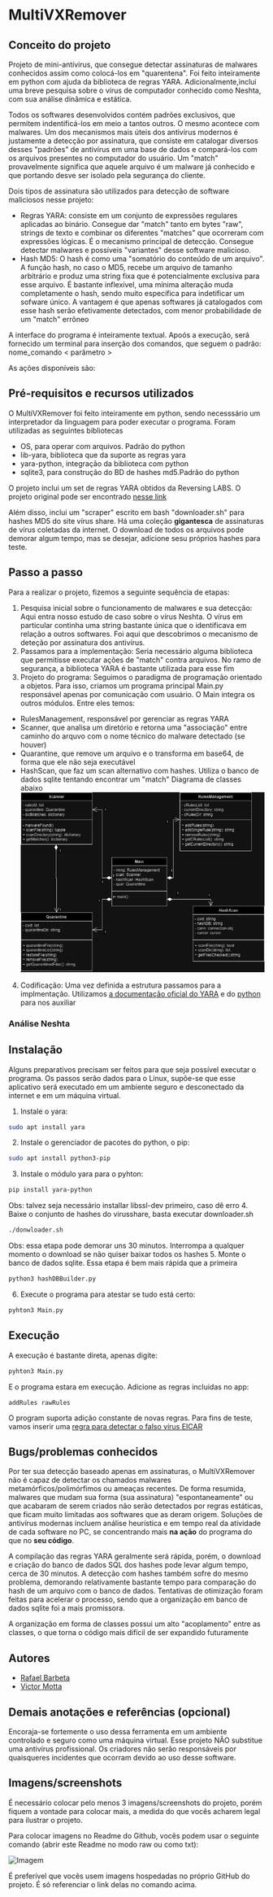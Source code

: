 # MultiVXRemover

## Conceito do projeto
Projeto de mini-antívirus, que consegue detectar assinaturas de malwares conhecidos assim como colocá-los em "quarentena". Foi feito inteiramente em python com ajuda da biblioteca de regras YARA. Adicionalmente,inclui uma breve pesquisa sobre o vírus de computador conhecido como Neshta, com sua análise dinâmica e estática.

Todos os softwares desenvolvidos contém padrões exclusivos, que permitem indentificá-los em meio a tantos outros. O mesmo acontece com malwares. Um dos mecanismos mais úteis dos antivírus modernos é justamente a detecção por assinatura, que consiste em catalogar diversos desses "padrões" de antivírus em uma base de dados e compará-los com os arquivos presentes no computador do usuário. Um "match" provavelmente significa que aquele arquivo é um malware já conhecido e que portando desve ser isolado pela segurança do cliente.

Dois tipos de assinatura são utilizados para detecção de software maliciosos nesse projeto:
* Regras YARA: consiste em um conjunto de expressões regulares aplicadas ao binário. Consegue dar "match" tanto em bytes "raw", strings de texto e combinar os diferentes "matches" que ocorreram com expressões lógicas. É o mecanismo principal de detecção. Consegue detectar malwares e possíveis "variantes" desse software malicioso. 
* Hash MD5: O hash é como uma "somatório do conteúdo de um arquivo". A função hash, no caso o MD5, recebe um arquivo de tamanho arbitrário e produz uma string fixa que é potencialmente exclusiva para esse arquivo. É bastante inflexível, uma mínima alteração muda completamente o hash, sendo muito específica para indetificar um sofware único. A vantagem é que apenas softwares já catalogados com esse hash serão efetivamente detectados, com menor probabilidade de um "match" errôneo

A interface do programa é inteiramente textual. Apoós a execução, será fornecido um terminal para inserção dos comandos, que seguem o padrão:
nome_comando < parâmetro >

As ações disponíveis são:

## Pré-requisitos e recursos utilizados
O MultiVXRemover foi feito inteiramente em python, sendo necesssário um interpretador da linguagem para poder executar o programa.
Foram utilizadas as seguintes bibliotecas
* OS, para operar com arquivos. Padrão do python
* lib-yara, biblioteca que da suporte as regras yara
* yara-python, integração da biblioteca com python
* sqlite3, para construção do BD de hashes md5.Padrão do python

O projeto inclui um set de regras YARA obtidos da Reversing LABS. O projeto original pode ser encontrado [nesse link](https://github.com/reversinglabs/reversinglabs-yara-rules)

Além disso, inclui um "scraper" escrito em bash "downloader.sh" para hashes MD5 do site vírus share. Há uma coleção **gigantesca** de assinaturas de vírus coletadas da internet. O download de todos os arquivos pode demorar algum tempo, mas se desejar, adicione sesu próprios hashes para teste.
  
## Passo a passo
Para a realizar o projeto, fizemos a seguinte sequência de etapas:
1. Pesquisa inicial sobre o funcionamento de malwares e sua detecção:
 Aqui entra nosso estudo de caso sobre o vírus Neshta. O vírus em particular continha uma string bastante única que o identificava em relação a outros softwares. Foi aqui que descobrimos o mecanismo de deteção por assinatura dos antivírus. 
2. Passamos para a implementação:
 Seria necessário alguma biblioteca que permitisse executar ações de "match" contra arquivos. No ramo de segurança, a biblioteca YARA é bastante utilizada para esse fim
3. Projeto do programa:
 Seguimos o paradigma de programação orientado a objetos. Para isso, criamos um programa principal Main.py responsável apenas por comunicação com usuário. O Main integra os outros  módulos. Entre eles temos:
  * RulesManagement, responsável por gerenciar as regras YARA
  * Scanner, que analisa um diretório e retorna uma "associação" entre caminho do arquvo com o nome técnico do malware detectado (se houver)
  * Quarantine, que remove um arquivo e o transforma em base64, de forma que ele não seja executável
  * HashScan, que faz um scan alternativo com hashes. Utiliza o banco de dados sqlite tentando encontrar um "match"
  Diagrama de classes abaixo 
  ![diagrama de classes](images/UMLMultiVXRemover.drawio.png)
4. Codificação:
  Uma vez definida a estrutura passamos para a implmentação. Utilizamos [a documentação oficial do YARA](https://yara.readthedocs.io/en/stable/yarapython.html) e do [python](https://docs.python.org/3/library/os.html) para nos auxiliar

### Análise Neshta

## Instalação
Alguns preparativos precisam ser feitos para que seja possível executar o programa. Os passos serão dados para o Linux, supõe-se que esse aplicativo será executado em um ambiente seguro e desconectado da internet e em um máquina virtual.
1. Instale o yara:
```bash
sudo apt install yara
```
2. Instale o gerenciador de pacotes do python, o pip:
```bash
sudo apt install python3-pip
```
3. Instale o módulo yara para o pyhton:
```bash
pip install yara-python
```
Obs: talvez seja necessário installar libssl-dev primeiro, caso dê erro
4. Baixe o conjunto de hashes do virusshare, basta executar downloader.sh
```bash
./donwloader.sh 
```
Obs: essa etapa pode demorar uns 30 minutos. Interrompa a qualquer momento o download se não quiser baixar todos os hashes
5. Monte o banco de dados sqlite. Essa etapa é bem mais rápida que a primeira
```bash
python3 hashDBBuilder.py
```
6. Execute o programa para atestar se tudo está certo:
```bash
pyhton3 Main.py
```

## Execução
A execução é bastante direta, apenas digite:
```bash
pyhton3 Main.py
```
E o programa estara em execução. Adicione as regras incluidas no app:
```
addRules rawRules
```
O program suporta adição constante de novas regras. Para fins de teste, vamos inserir uma [regra para detectar o falso vírus EICAR](https://github.com/airbnb/binaryalert/blob/master/rules/public/eicar.yara)


## Bugs/problemas conhecidos
Por ter sua detecção baseado apenas em assinaturas, o MultiVXRemover não é capaz de detectar os chamados malwares metamórficos/polimórfimos ou ameaças recentes. De forma resumida, malwares que mudam sua forma (sua assinatura) "espontaneamente" ou que acabaram de serem criados não serão detectados por regras estáticas, que ficam muito limitadas aos softwares que as deram origem. Soluções de antivírus modernas incluem análise heurística e em tempo real da atividade de cada software no PC, se concentrando mais **na ação** do programa do que no **seu código**. 

A compilação das regras YARA geralmente será rápida, porém, o download e criação do banco de dados SQL dos hashes pode levar algum tempo, cerca de 30 minutos. A detecção com hashes também sofre do mesmo problema, demorando relativamente bastante tempo para comparação do hash de um arquivo com o banco de dados. Tentativas de otimização foram feitas para acelerar o processo, sendo que a organização em banco de dados sqlite foi a mais promissora.

A organização em forma de classes possui um alto "acoplamento" entre as classes, o que torna o código mais difícil de ser expandido futuramente

## Autores
* [Rafael Barbeta](https://github.com/rafaelbarbeta)
* [Victor Motta](https://github.com/maxproyt)

## Demais anotações e referências (opcional)
Encoraja-se fortemente o uso dessa ferramenta em um ambiente controlado e seguro como uma máquina virtual. Esse projeto NÃO substitue uma antivírus profissional. Os criadores não serão responsáveis por quaisqueres incidentes que ocorram devido ao uso desse software.

## Imagens/screenshots
É necessário colocar pelo menos 3 imagens/screenshots do projeto, porém fiquem a vontade para colocar mais, a medida do que vocês acharem legal para ilustrar o projeto.

Para colocar imagens no Readme do Github, vocês podem usar o seguinte comando (abrir este Readme no modo raw ou como txt):

![Imagem](https://github.com/hackoonspace/Hackoonspace-template/blob/master/exemplo.png)

É preferível que vocês usem imagens hospedadas no próprio GitHub do projeto. É só referenciar o link delas no comando acima.
